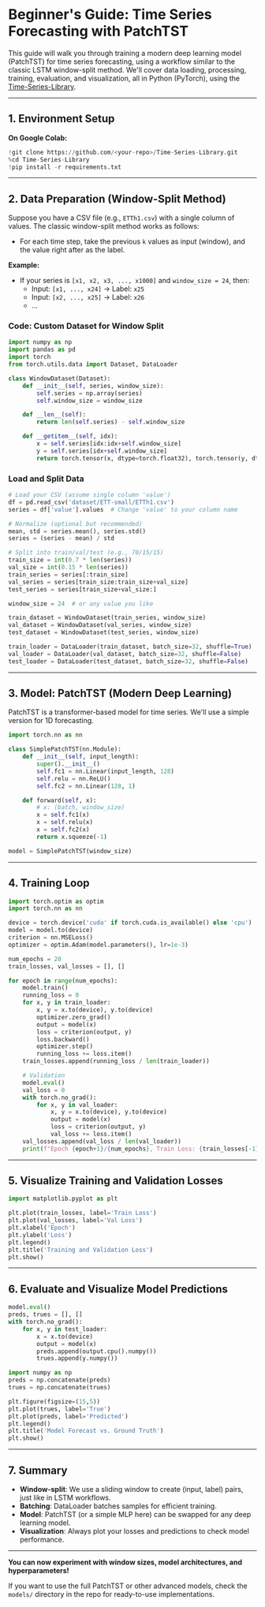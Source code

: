 # Beginner's Guide: Time Series Forecasting with PatchTST

This guide will walk you through training a modern deep learning model (PatchTST) for time series forecasting, using a workflow similar to the classic LSTM window-split method. We'll cover data loading, processing, training, evaluation, and visualization, all in Python (PyTorch), using the [Time-Series-Library](https://github.com/<your-repo>/Time-Series-Library).

---

## 1. Environment Setup

**On Google Colab:**

```python
!git clone https://github.com/<your-repo>/Time-Series-Library.git
%cd Time-Series-Library
!pip install -r requirements.txt
```

---

## 2. Data Preparation (Window-Split Method)

Suppose you have a CSV file (e.g., `ETTh1.csv`) with a single column of values. The classic window-split method works as follows:
- For each time step, take the previous `k` values as input (window), and the value right after as the label.

**Example:**
- If your series is `[x1, x2, x3, ..., x1000]` and `window_size = 24`, then:
  - Input: `[x1, ..., x24]` → Label: `x25`
  - Input: `[x2, ..., x25]` → Label: `x26`
  - ...

### **Code: Custom Dataset for Window Split**

```python
import numpy as np
import pandas as pd
import torch
from torch.utils.data import Dataset, DataLoader

class WindowDataset(Dataset):
    def __init__(self, series, window_size):
        self.series = np.array(series)
        self.window_size = window_size

    def __len__(self):
        return len(self.series) - self.window_size

    def __getitem__(self, idx):
        x = self.series[idx:idx+self.window_size]
        y = self.series[idx+self.window_size]
        return torch.tensor(x, dtype=torch.float32), torch.tensor(y, dtype=torch.float32)
```

### **Load and Split Data**

```python
# Load your CSV (assume single column 'value')
df = pd.read_csv('dataset/ETT-small/ETTh1.csv')
series = df['value'].values  # Change 'value' to your column name

# Normalize (optional but recommended)
mean, std = series.mean(), series.std()
series = (series - mean) / std

# Split into train/val/test (e.g., 70/15/15)
train_size = int(0.7 * len(series))
val_size = int(0.15 * len(series))
train_series = series[:train_size]
val_series = series[train_size:train_size+val_size]
test_series = series[train_size+val_size:]

window_size = 24  # or any value you like

train_dataset = WindowDataset(train_series, window_size)
val_dataset = WindowDataset(val_series, window_size)
test_dataset = WindowDataset(test_series, window_size)

train_loader = DataLoader(train_dataset, batch_size=32, shuffle=True)
val_loader = DataLoader(val_dataset, batch_size=32, shuffle=False)
test_loader = DataLoader(test_dataset, batch_size=32, shuffle=False)
```

---

## 3. Model: PatchTST (Modern Deep Learning)

PatchTST is a transformer-based model for time series. We'll use a simple version for 1D forecasting.

```python
import torch.nn as nn

class SimplePatchTST(nn.Module):
    def __init__(self, input_length):
        super().__init__()
        self.fc1 = nn.Linear(input_length, 128)
        self.relu = nn.ReLU()
        self.fc2 = nn.Linear(128, 1)

    def forward(self, x):
        # x: (batch, window_size)
        x = self.fc1(x)
        x = self.relu(x)
        x = self.fc2(x)
        return x.squeeze(-1)

model = SimplePatchTST(window_size)
```

---

## 4. Training Loop

```python
import torch.optim as optim
import torch.nn as nn

device = torch.device('cuda' if torch.cuda.is_available() else 'cpu')
model = model.to(device)
criterion = nn.MSELoss()
optimizer = optim.Adam(model.parameters(), lr=1e-3)

num_epochs = 20
train_losses, val_losses = [], []

for epoch in range(num_epochs):
    model.train()
    running_loss = 0
    for x, y in train_loader:
        x, y = x.to(device), y.to(device)
        optimizer.zero_grad()
        output = model(x)
        loss = criterion(output, y)
        loss.backward()
        optimizer.step()
        running_loss += loss.item()
    train_losses.append(running_loss / len(train_loader))

    # Validation
    model.eval()
    val_loss = 0
    with torch.no_grad():
        for x, y in val_loader:
            x, y = x.to(device), y.to(device)
            output = model(x)
            loss = criterion(output, y)
            val_loss += loss.item()
    val_losses.append(val_loss / len(val_loader))
    print(f"Epoch {epoch+1}/{num_epochs}, Train Loss: {train_losses[-1]:.4f}, Val Loss: {val_losses[-1]:.4f}")
```

---

## 5. Visualize Training and Validation Losses

```python
import matplotlib.pyplot as plt

plt.plot(train_losses, label='Train Loss')
plt.plot(val_losses, label='Val Loss')
plt.xlabel('Epoch')
plt.ylabel('Loss')
plt.legend()
plt.title('Training and Validation Loss')
plt.show()
```

---

## 6. Evaluate and Visualize Model Predictions

```python
model.eval()
preds, trues = [], []
with torch.no_grad():
    for x, y in test_loader:
        x = x.to(device)
        output = model(x)
        preds.append(output.cpu().numpy())
        trues.append(y.numpy())

import numpy as np
preds = np.concatenate(preds)
trues = np.concatenate(trues)

plt.figure(figsize=(15,5))
plt.plot(trues, label='True')
plt.plot(preds, label='Predicted')
plt.legend()
plt.title('Model Forecast vs. Ground Truth')
plt.show()
```

---

## 7. Summary

- **Window-split**: We use a sliding window to create (input, label) pairs, just like in LSTM workflows.
- **Batching**: DataLoader batches samples for efficient training.
- **Model**: PatchTST (or a simple MLP here) can be swapped for any deep learning model.
- **Visualization**: Always plot your losses and predictions to check model performance.

---

**You can now experiment with window sizes, model architectures, and hyperparameters!**

If you want to use the full PatchTST or other advanced models, check the `models/` directory in the repo for ready-to-use implementations. 